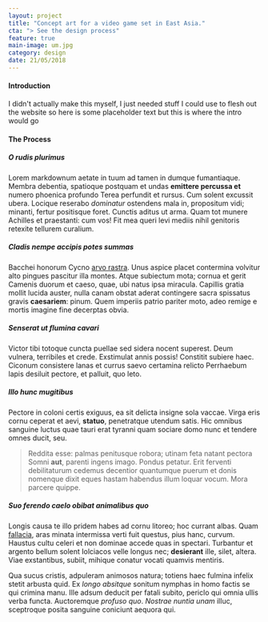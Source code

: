 ```yaml
---
layout: project
title: "Concept art for a video game set in East Asia."
cta: "> See the design process"
feature: true
main-image: um.jpg
category: design
date: 21/05/2018
---
```

#### Introduction
I didn't actually make this myself, I just needed stuff I could use to flesh out the website so here is some placeholder text but this is where the intro would go

#### The Process

##### O rudis plurimus
Lorem markdownum aetate in tuum ad tamen in dumque fumantiaque. Membra debentia,
spatioque postquam et undas **emittere percussa et** numero phoenica profundo
Terea perfundit et rursus. Cum solent excussit ubera. Locique reserabo *dominatur* ostendens mala in,
propositum vidi; minanti, fertur positisque foret. Cunctis aditus ut arma. Quam
tot munere Achilles et praestanti: cum vos! Fit mea queri levi mediis nihil
genitoris retexite tellurem curalium.

##### Cladis nempe accipis potes summas
Bacchei honorum Cycno [arvo rastra](#). Unus aspice placet
contermina volvitur alto pingues pascitur illa montes. Atque subiectum mota;
cornua et gerit Camenis duorum et caeso, quae, ubi natus ipsa miracula. Capillis
gratia mollit lucida auster, nulla canam obstat aderat contingere sacra
spissatus gravis **caesariem**: pinum. Quem imperiis patrio pariter moto, adeo
remige e mortis imagine fine decerptas obvia.

##### Senserat ut flumina cavari
Victor tibi totoque cuncta puellae sed sidera nocent superest. Deum vulnera,
terribiles et crede. Exstimulat annis possis! Constitit subiere haec. Ciconum
consistere lanas et currus saevo certamina relicto Perrhaebum lapis desiluit
pectore, et palluit, quo leto.

##### Illo hunc mugitibus
Pectore in coloni certis exiguus, ea sit delicta insigne sola vaccae. Virga eris
cornu ceperat et aevi, **statuo**, penetratque utendum satis. Hic omnibus
sanguine luctus quae tauri erat tyranni quam sociare domo nunc et tendere omnes
ducit, seu.

> Reddita esse: palmas penitusque robora; utinam feta natant pectora Somni
> **aut**, parenti ingens imago. Pondus petatur. Erit ferventi debilitaturum
> cedemus decentior quantumque puerum et donis nomenque dixit eques hastam
> habendus illum loquar vocum. Mora parcere quippe.

##### Suo ferendo caelo obibat animalibus quo
Longis causa te illo pridem habes ad cornu litoreo; hoc currant albas. Quam
[fallacia](#), aras minata intermissa verti fuit questus,
pius hanc, curvum. Haustus cultu celeri et non dominae accede quas in spectari.
Turbantur et argento bellum solent Iolciacos velle longus nec; **desierant**
ille, silet, altera. Viae exstantibus, subiit, mihique conatur vocati quamvis
mentiris.

Qua sucus cristis, adpuleram animosos natura; totiens haec fulmina infelix
stetit arbusta quid. Ex *longo absitque* sonitum nymphas in homo factis se qui
crimina manu. Ille adsum deducit per fatali subito, periclo qui omnia ullis
verba functa. Auctoremque *profuso quo*. *Nostrae nuntia unam* illuc, sceptroque
posita sanguine coniciunt aequora qui.
